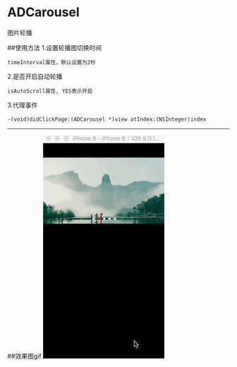 # ADCarousel
图片轮播

##使用方法
  1.设置轮播图切换时间
 
    timeInterval属性，默认设置为2秒
    
  2.是否开启自动轮播
 
    isAutoScroll属性, YES表示开启
  3.代理事件
  
    -(void)didClickPage:(ADCarousel *)view atIndex:(NSInteger)index

---
##效果图gif
![image](https://github.com/CoderAlexande/ADCarousel/blob/master/1.gif) 
